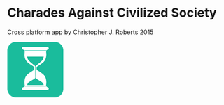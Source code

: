 <h1>Charades Against Civilized Society</h1>
<p>Cross platform app by Christopher J. Roberts 2015</p>
<img src="www/img/logo-demo.png"><br>